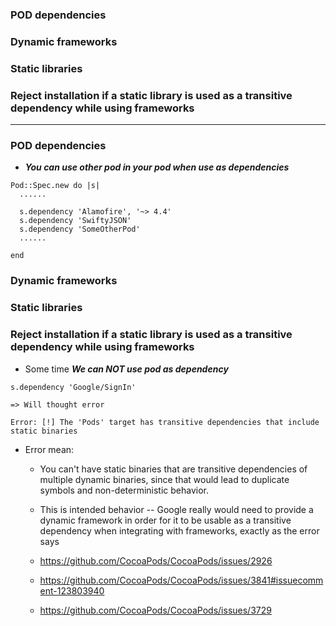 ### POD dependencies
### Dynamic frameworks
### Static libraries
### Reject installation if a static library is used as a transitive dependency while using frameworks

---------------------------------

### POD dependencies
  -  ***You can use other pod in your pod when use as dependencies***

  ```
  Pod::Spec.new do |s|
    ......
    
    s.dependency 'Alamofire', '~> 4.4'
    s.dependency 'SwiftyJSON'
    s.dependency 'SomeOtherPod'
    ......

  end
  ```
  
### Dynamic frameworks

### Static libraries

### Reject installation if a static library is used as a transitive dependency while using frameworks
  - Some time ***We can NOT use pod as dependency***
  
  ```
  s.dependency 'Google/SignIn'
  
  => Will thought error
  
  Error: [!] The 'Pods' target has transitive dependencies that include static binaries

  ```
  
  - Error mean: 
    - You can't have static binaries that are transitive dependencies of multiple dynamic binaries, since that would lead to duplicate symbols and non-deterministic behavior.
  
    - This is intended behavior -- Google really would need to provide a dynamic framework in order for it to be usable as a transitive dependency when integrating with frameworks, exactly as the error says
    
    - https://github.com/CocoaPods/CocoaPods/issues/2926
    - https://github.com/CocoaPods/CocoaPods/issues/3841#issuecomment-123803940
    - https://github.com/CocoaPods/CocoaPods/issues/3729

